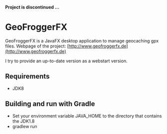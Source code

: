 **Project is discontinued ...** 


GeoFroggerFX
============
GeoFroggerFX is a JavaFX desktop application to manage geocaching gpx files.
Webpage of the project: [http://www.geofroggerfx.de](http://www.geofroggerfx.de)

I try to provide an up-to-date version as a webstart version.

Requirements
------------
- JDK8

Building and run with Gradle
----------------------------
* Set your environment variable JAVA_HOME to the directory that contains the JDK1.8
* gradlew run


